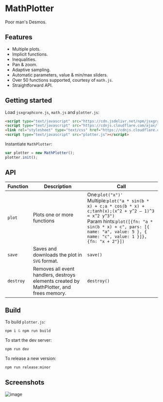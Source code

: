 # MathPlotter

Poor man's Desmos.

## Features
- Multiple plots.
- Implicit functions.
- Inequalities.
- Pan & zoom.
- Adaptive sampling.
- Automatic parameters, value & min/max sliders.
- Over 50 functions supported, courtesy of `math.js`.
- Straightforward API.

## Getting started

Load `jsxgraphcore.js`, `math.js` and `plotter.js`:

```html
<script type="text/javascript" src="https://cdn.jsdelivr.net/npm/jsxgraph@1.9.2/distrib/jsxgraphcore.min.js.js"></script> 
<script type="text/javascript" src="https://cdnjs.cloudflare.com/ajax/libs/mathjs/13.1.1/math.min.js"></script> 
<link rel="stylesheet" type="text/css" href="https://cdnjs.cloudflare.com/ajax/libs/jsxgraph/1.9.2/jsxgraph.css" />
<script type="text/javascript" src="plotter.js"></script> 
```

Instantiate `MathPlotter`:

```js
var plotter = new MathPlotter();
plotter.init();
```

## API

| Function | Description | Call
|--------|-------|-------|
| `plot` | Plots one or more functions | One:`plot("x")'`<br/>Multiple:`plot("a * sin(b * x) + c;a * cos(b * x) + c;tanh(x);(x^2 + y^2 – 1)^3 = x^2 y^3")`<br/>Param hints:`plot([{fn: "a * sin(b * x) + c", pars: [{ name: "a", value: 5 }, { name: "c", value: 1 }]}, {fn: "x + 2"}])` |
| `save` | Saves and downloads the plot in `SVG` format. | `save()` |
| `destroy` | Removes all event handlers, destroys elements created by MathPlotter, and frees memory. | `destroy()` |

## Build

To build `plotter.js`:

```js
npm i & npm run build
```

To start the dev server:

```js
npm run dev
```

To release a new version:

```js
npm run release:minor
```

## Screenshots

![image](https://github.com/user-attachments/assets/272c99d0-b149-47fd-8801-6272c239cf4b)

